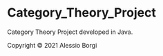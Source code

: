# Category_Theory_Project
Category Theory Project developed in Java. 

Copyright © 2021 Alessio Borgi
